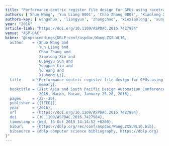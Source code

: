 ```yaml
---
title: "Performance-centric register file design for GPUs using racetrack memory"
authors: ['Shuo Wang', 'Yun Liang 0001', 'Chao Zhang 0007', 'Xiaolong Xie', 'Guangyu Sun 0003', 'Yongpan Liu', 'Yu Wang 0002', 'Xiuhong Li']
authors-key: ['wangshuo', 'liangyun', 'zhangchao', 'xiexiaolong', 'sunguangyu', 'liuyongpan', 'wangyu', 'lixiuhong']
year: "2016"
article-link: "https://doi.org/10.1109/ASPDAC.2016.7427984"
venue: "ASP-DAC"
bibex: "@inproceedings{DBLP:conf/aspdac/WangLZXSLWL16,
  author    = {Shuo Wang and
               Yun Liang and
               Chao Zhang and
               Xiaolong Xie and
               Guangyu Sun and
               Yongpan Liu and
               Yu Wang and
               Xiuhong Li},
  title     = {Performance-centric register file design for GPUs using racetrack
               memory},
  booktitle = {21st Asia and South Pacific Design Automation Conference, {ASP-DAC}
               2016, Macao, Macao, January 25-28, 2016},
  pages     = {25--30},
  publisher = {{IEEE}},
  year      = {2016},
  url       = {https://doi.org/10.1109/ASPDAC.2016.7427984},
  doi       = {10.1109/ASPDAC.2016.7427984},
  timestamp = {Wed, 16 Oct 2019 14:14:52 +0200},
  biburl    = {https://dblp.org/rec/conf/aspdac/WangLZXSLWL16.bib},
  bibsource = {dblp computer science bibliography, https://dblp.org}
}"
---
```

